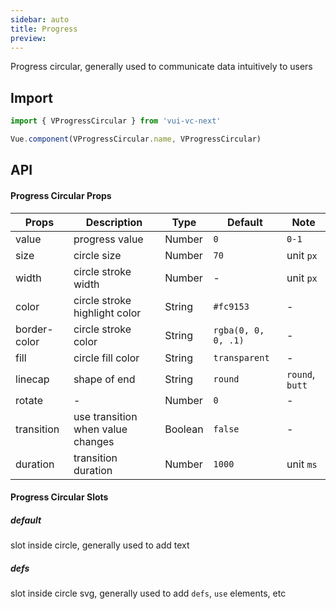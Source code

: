```yaml
---
sidebar: auto
title: Progress
preview: 
---
```


Progress circular, generally used to communicate data intuitively to users

## Import

```js
import { VProgressCircular } from 'vui-vc-next'

Vue.component(VProgressCircular.name, VProgressCircular)
```

## API

#### Progress Circular Props
|Props | Description | Type | Default | Note |
|----|-----|------|------|------|
|value|progress value|Number|`0`|`0-1`|
|size|circle size|Number|`70`|unit `px`|
|width|circle stroke width|Number|-|unit `px`|
|color|circle stroke highlight color|String|`#fc9153`|-|
|border-color|circle stroke color|String|`rgba(0, 0, 0, .1)`|-|
|fill|circle fill color|String|`transparent`|-|
|linecap|shape of end|String|`round`|`round`, `butt`|
|rotate|-|Number|`0`|-|
|transition|use transition when value changes|Boolean|`false`|-|
|duration|transition duration|Number|`1000`|unit `ms`|

#### Progress Circular Slots

##### default
slot inside circle, generally used to add text

##### defs
slot inside circle svg, generally used to add `defs`, `use` elements, etc
